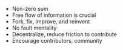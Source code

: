 * Non-zero sum
* Free flow of information is crucial
* Fork, fix, improve, and reinvent
* No fault mentality
* Decentralize, reduce friction to contribute
* Encourage contributors, community